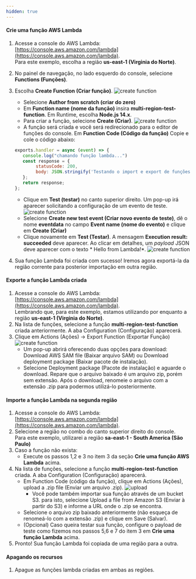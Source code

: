 ```yaml
---
hidden: true
---
```


#### Crie uma função AWS Lambda

1. Acesse a console do AWS Lambda: [https://console.aws.amazon.com/lambda](https://console.aws.amazon.com/lambda).
   <br>Para este exemplo, escolha a região **us-east-1 (Virginia do Norte)**.
2. No painel de navegação, no lado esquerdo do console, selecione **Functions (Funções)**.
3. Escolha **Create Function (Criar função)**.
   ![create function](/images/lambda-create-function.png)
   - Selecione **Author from scratch (criar do zero)** 
   - Em **Function name (nome da função)** insira **multi-region-test-function**. Em Runtime, escolha **Node.js 14.x**.
   - Para criar a função, selecione **Create (Criar)**. 
   ![create function](/images/lambda-create-function-form.png)
   - A função será criada e você será redirecionado para o editor de funções do console. Em **Function Code (Código da função)** Copie e cole o código abaixo:

   ```javascript
   exports.handler = async (event) => {
      console.log("chamando função lambda...")
      const response = {
           statusCode: 200,
           body: JSON.stringify('Testando o import e export de funções Lambda!'),
      };
      return response;
   };
   ```

   - Clique em **Test (testar)** no canto superior direito. Um pop-up irá aparecer solicitando a configuração de um evento de teste.
   ![create function](/images/lambda-test-button.png)
   - Selecione **Create new test event (Criar novo evento de teste)**, dê o nome **eventdata** no campo **Event name (nome do evento)** e clique em **Create (Criar)**
   - Clique novamente em **Test (Testar)**. A mensagem **Execution result: succeeded** deve aparecer. Ao clicar em detalhes, um *payload* JSON deve aparecer com o texto * Hello from Lambda!*.
   ![create function](/images/lambda-success.png)
4. Sua função Lambda foi criada com sucesso! Iremos agora exportá-la da região corrente para posterior importação em outra região.

#### Exporte a função Lambda criada
1. Acesse a console do AWS Lambda: [https://console.aws.amazon.com/lambda](https://console.aws.amazon.com/lambda).
   <br>Lembrando que, para este exemplo, estamos utilizando por enquanto a região **us-east-1 (Virginia do Norte)**.
2. Na lista de funções, selecione a função **multi-region-test-function** criada anteriormente. A aba Configuration (Configuração) aparecerá.
3. Clique em Actions (Ações) -> Export Function (Exportar Função)
   ![create function](/images/lambda-export.png)
   - Um pop-up abrirá oferecendo duas opções para download: Download AWS SAM file (Baixar arquivo SAM) ou Download deployment package (Baixar pacote de instalação).
   - Selecione Deployment package (Pacote de instalação) e aguarde o download. Repare que o arquivo baixado é um arquivo zip, porém sem extensão. Após o download, renomeie o arquivo com a extensão .zip para podermos utilizá-lo posteriormente.

#### Importe a função Lambda na segunda região
1. Acesse a console do AWS Lambda: [https://console.aws.amazon.com/lambda](https://console.aws.amazon.com/lambda).
2. Selecione a região no combo do canto superior direito do console. 
<br/>Para este exemplo, utilizarei a região **sa-east-1 - South America (São Paulo)**
3. Caso a função não exista:
   - Execute os passos 1,2 e 3 no item 3 da seção **Crie uma função AWS Lambda** acima.
4. Na lista de funções, selecione a função **multi-region-test-function** criada. A aba Configuration (Configuração) aparecerá.
   - Em Function Code (código da função), clique em Actions (Ações), upload a .zip file (Enviar um arquivo .zip). 
      ![upload](/images/lambda-upload.png)
      - Você pode também importar sua função através de um bucket S3. para isto, selecione Upload a file from Amazon S3 (Enviar à partir do S3) e informe a URL onde o .zip se encontra.
   - Selecione o arquivo zip baixado anteriormente (não esqueça de renomeá-lo com a extensão .zip) e clique em Save (Salvar).
   - (Opcional) Caso queira testar sua função, configure o payload de teste como fizemos nos passos 5,6 e 7 do item 3 em **Crie uma função Lambda** acima.
5. Pronto! Sua função Lambda foi copiada de uma região para a outra.

#### Apagando os recursos
1. Apague as funções lambda criadas em ambas as regiões.

